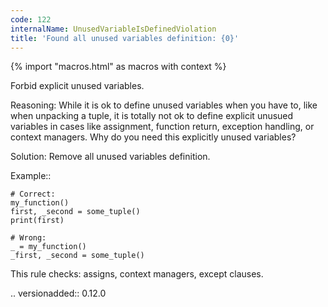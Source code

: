 ```yaml
---
code: 122
internalName: UnusedVariableIsDefinedViolation
title: 'Found all unused variables definition: {0}'
---
```


{% import "macros.html" as macros with context %}


Forbid explicit unused variables.

Reasoning:
    While it is ok to define unused variables when you have to,
    like when unpacking a tuple, it is totally not ok to define explicit
    unusued variables in cases like assignment, function return,
    exception handling, or context managers.
    Why do you need this explicitly unused variables?

Solution:
    Remove all unused variables definition.

Example::

    # Correct:
    my_function()
    first, _second = some_tuple()
    print(first)

    # Wrong:
    _ = my_function()
    _first, _second = some_tuple()

This rule checks: assigns, context managers, except clauses.

.. versionadded:: 0.12.0